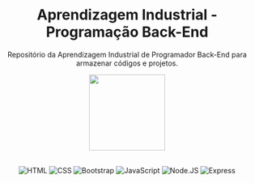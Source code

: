 <div align="center">
  <h1>Aprendizagem Industrial - Programação Back-End</h1>
  <p>Repositório da Aprendizagem Industrial de Programador Back-End para armazenar códigos e projetos.</p>

  <img height="150px" src="https://backend.intelbras.com/sites/default/files/2022-07/logo-intelbras-verde-1000x1000px.png"/>
  <br>
  <br>
  
![HTML](https://img.shields.io/badge/HTML5-E34F26?style=for-the-badge&logo=html5&logoColor=white)
![CSS](https://img.shields.io/badge/CSS3-1572B6?style=for-the-badge&logo=css3&logoColor=white)
![Bootstrap](https://img.shields.io/badge/Bootstrap-563D7C?style=for-the-badge&logo=bootstrap&logoColor=white)
![JavaScript](https://img.shields.io/badge/JavaScript-202020?style=for-the-badge&logo=JavaScript&logoColor=F7DF1E)
![Node.JS](https://img.shields.io/badge/Node.js-43853D?style=for-the-badge&logo=node.js&logoColor=white)
![Express](https://img.shields.io/badge/Express.js-000000?style=for-the-badge&logo=express&logoColor=white)
</div>
